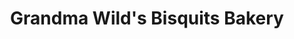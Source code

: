 ---
title: "Grandma Wild's Bisquits Bakery"
url: /keighley/grandma-wilds-bisquits-bakery/
shop: bakery
---